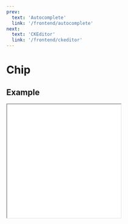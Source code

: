 ```yaml
---
prev:
  text: 'Autocomplete'
  link: '/frontend/autocomplete'
next:
  text: 'CKEditor'
  link: '/frontend/ckeditor'
---
```


# Chip

## Example

<iframe src="../examples/chip.html" height="300"></iframe>
